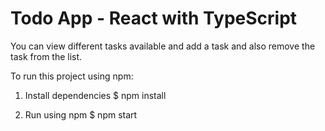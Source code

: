 # Todo App - React with TypeScript

You can view different tasks available and add a task and also remove the task from the list.

To run this project using npm:

1. Install dependencies $ npm install

2. Run using npm $ npm start
